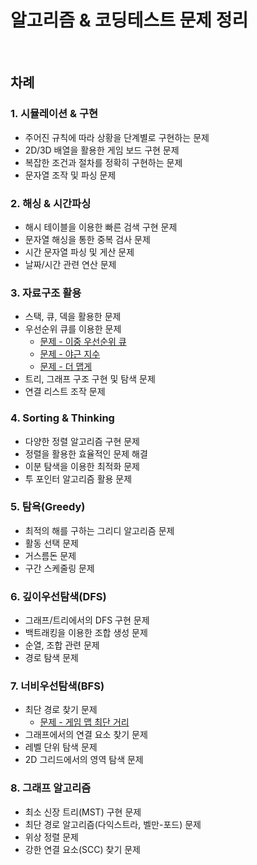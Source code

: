 # 알고리즘 & 코딩테스트 문제 정리

<br />

## 차례

### 1. 시뮬레이션 & 구현
- 주어진 규칙에 따라 상황을 단계별로 구현하는 문제
- 2D/3D 배열을 활용한 게임 보드 구현 문제
- 복잡한 조건과 절차를 정확히 구현하는 문제
- 문자열 조작 및 파싱 문제

### 2. 해싱 & 시간파싱
- 해시 테이블을 이용한 빠른 검색 구현 문제
- 문자열 해싱을 통한 중복 검사 문제
- 시간 문자열 파싱 및 게산 문제
- 날짜/시간 관련 연산 문제

### 3. 자료구조 활용
- 스택, 큐, 덱을 활용한 문제
- 우선순위 큐를 이용한 문제
  - [문제 - 이중 우선순위 큐](https://github.com/minhyeok2487/AlgorithmCodingTest_Java/tree/main/%ED%94%84%EB%A1%9C%EA%B7%B8%EB%9E%98%EB%A8%B8%EC%8A%A4/3/42628.%E2%80%85%EC%9D%B4%EC%A4%91%EC%9A%B0%EC%84%A0%EC%88%9C%EC%9C%84%ED%81%90)
  - [문제 - 야근 지수](https://github.com/minhyeok2487/AlgorithmCodingTest_Java/tree/main/%ED%94%84%EB%A1%9C%EA%B7%B8%EB%9E%98%EB%A8%B8%EC%8A%A4/3/12927.%E2%80%85%EC%95%BC%EA%B7%BC%E2%80%85%EC%A7%80%EC%88%98)
  - [문제 - 더 맵게](https://github.com/minhyeok2487/AlgorithmCodingTest_Java/tree/main/%ED%94%84%EB%A1%9C%EA%B7%B8%EB%9E%98%EB%A8%B8%EC%8A%A4/2/42626.%E2%80%85%EB%8D%94%E2%80%85%EB%A7%B5%EA%B2%8C)
- 트리, 그래프 구조 구현 및 탐색 문제
- 연결 리스트 조작 문제

### 4. Sorting & Thinking
- 다양한 정렬 알고리즘 구현 문제
- 정렬을 활용한 효율적인 문제 해결
- 이분 탐색을 이용한 최적화 문제
- 투 포인터 알고리즘 활용 문제

### 5. 탐욕(Greedy)
- 최적의 해를 구하는 그리디 알고리즘 문제
- 활동 선택 문제
- 거스름돈 문제
- 구간 스케줄링 문제

### 6. 깊이우선탐색(DFS)
- 그래프/트리에서의 DFS 구현 문제
- 백트래킹을 이용한 조합 생성 문제
- 순열, 조합 관련 문제
- 경로 탐색 문제

### 7. 너비우선탐색(BFS)
- 최단 경로 찾기 문제
  - [문제 - 게임 맵 최단 거리](프로그래머스/2/1844. 게임 맵 최단거리) 
- 그래프에서의 연결 요소 찾기 문제
- 레벨 단위 탐색 문제
- 2D 그리드에서의 영역 탐색 문제

### 8. 그래프 알고리즘
- 최소 신장 트리(MST) 구현 문제
- 최단 경로 알고리즘(다익스트라, 벨만-포드) 문제
- 위상 정렬 문제
- 강한 연결 요소(SCC) 찾기 문제
